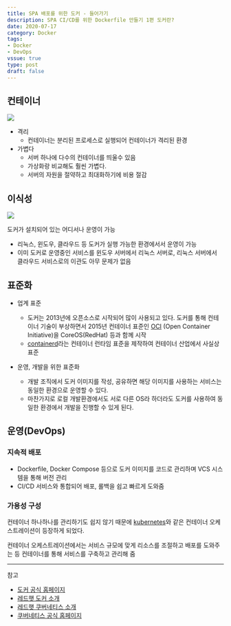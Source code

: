 ```yaml
---
title: SPA 배포를 위한 도커 - 들어가기
description: SPA CI/CD를 위한 Dockerfile 만들기 1편 도커란?
date: 2020-07-17
category: Docker
tags:
- Docker
- DevOps
vssue: true
type: post
draft: false
---
```


## 컨테이너

![](https://www.docker.com/sites/default/files/d8/2018-11/docker-containerized-and-vm-transparent-bg.png)

- 격리
  - 컨테이너는 분리된 프로세스로 실행되어 컨테이너가 격리된 환경
- 가볍다
  - 서버 하나에 다수의 컨테이너를 띄울수 있음
  - 가상화랑 비교해도 훨씬 가볍다.
  - 서버의 자원을 절약하고 최대화하기에 비용 절감


## 이식성

![](https://www.docker.com/sites/default/files/d8/styles/large/public/2018-11/Docker-Website-2018-Diagrams-071918-V5_26_Docker-today.png)

도커가 설치되어 있는 어디서나 운영이 가능
- 리눅스, 윈도우, 클라우드 등 도커가 실행 가능한 환경에서서 운영이 가능
- 이미 도커로 운영중인 서비스를 윈도우 서버에서 리눅스 서버로, 리눅스 서버에서
  클라우드 서비스로의 이관도 아무 문제가 없음



## 표준화

- 업계 표준
  - 도커는 2013년에 오픈소스로 시작되어 많이 사용되고 있다. 도커를 통해 컨테이너
    기술이 부상하면서 2015년 컨테이너 표준인
    [OCI](https://opencontainers.org/) (Open Container Initiative)을
    CoreOS(RedHat) 등과 함께 시작
  - [containerd](https://containerd.io/)라는 컨테이너 런타임 표준을 제작하여
    컨테이너 산업에서 사실상 표준

- 운영, 개발을 위한 표준화
  - 개발 조직에서 도커 이미지를 작성, 공유하면 해당 이미지를 사용하는 서비스는
    동일한 환경으로 운영할 수 있다.
  - 마찬가지로 로컬 개발환경에서도 서로 다른 OS라 하더라도 도커를 사용하여 동일한
    환경에서 개발을 진행할 수 있게 된다.


## 운영(DevOps)

### 지속적 배포
- Dockerfile, Docker Compose 등으로 도커 이미지를 코드로 관리하며 VCS
  시스템을 통해 버전 관리
- CI/CD 서비스와 통합되어 배포, 롤백을 쉽고 빠르게 도와줌

### 가용성 구성

컨테이너 하나하나를 관리하기도 쉽지 않기 때문에
[kubernetes](https://kubernetes.io/ko/docs/concepts/overview/what-is-kubernetes/)와
같은 컨테이너 오케스트레이션이 등장하게 되었다.

컨테이너 오케스트레이션에서는 서비스 규모에 맞게 리소스를 조절하고 배포를 도와주는
등 컨테이너를 통해 서비스를 구축하고 관리해 줌

----
참고
- [도커 공식 홈페이지](https://www.docker.com/resources/what-container)
- [레드햇 도커 소개](https://www.redhat.com/ko/topics/containers/what-is-docker)
- [레드햇 쿠버네티스 소개](https://www.redhat.com/ko/topics/containers/what-is-kubernetes)
- [쿠버네티스 공식 홈페이지](https://kubernetes.io/ko/)
